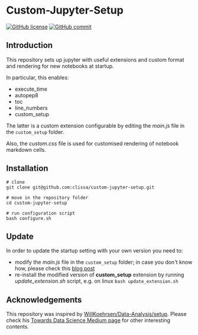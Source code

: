 # Custom-Jupyter-Setup
[![GitHub license](https://img.shields.io/badge/License-MIT-yellow.svg)](https://github.com/clissa/custom-jupyter-setup/blob/main/LICENSE)
[![GitHub commit](https://img.shields.io/github/last-commit/clissa/custom-jupyter-setup)](https://github.com/clissa/custom-jupyter-setup/commits/master)

## Introduction
This repository sets up jupyter with useful extensions and custom format and rendering for new notebooks at startup.

In particular, this enables:
 - execute_time
 - autopep8
 - toc
 - line_numbers
 - custom_setup
 
The latter is a custom extension configurable by editing the *main.js* file in the `custom_setup` folder.
 
Also, the *custom.css* file is used for customised rendering of notebook markdown cells. 

## Installation
```
# clone
git clone git@github.com:clissa/custom-jupyter-setup.git

# move in the repository folder
cd custom-jupyter-setup

# run configuration script
bash configure.sh
```

## Update
In order to update the startup setting with your own version you need to:
 - modify the *main.js* file in the `custom_setup` folder; in case you don't know how, please check this [blog post](https://towardsdatascience.com/how-to-write-a-jupyter-notebook-extension-a63f9578a38c)
 - re-install the modified version of **custom_setup** extension by running *update_extension.sh* script, e.g. on linux `bash update_extension.sh` 

## Acknowledgements
This repository was inspired by [WillKoehrsen/Data-Analysis/setup](https://github.com/WillKoehrsen/Data-Analysis). 
Please check his [Towards Data Science Medium page](https://medium.com/@williamkoehrsen) for other interesting contents.
